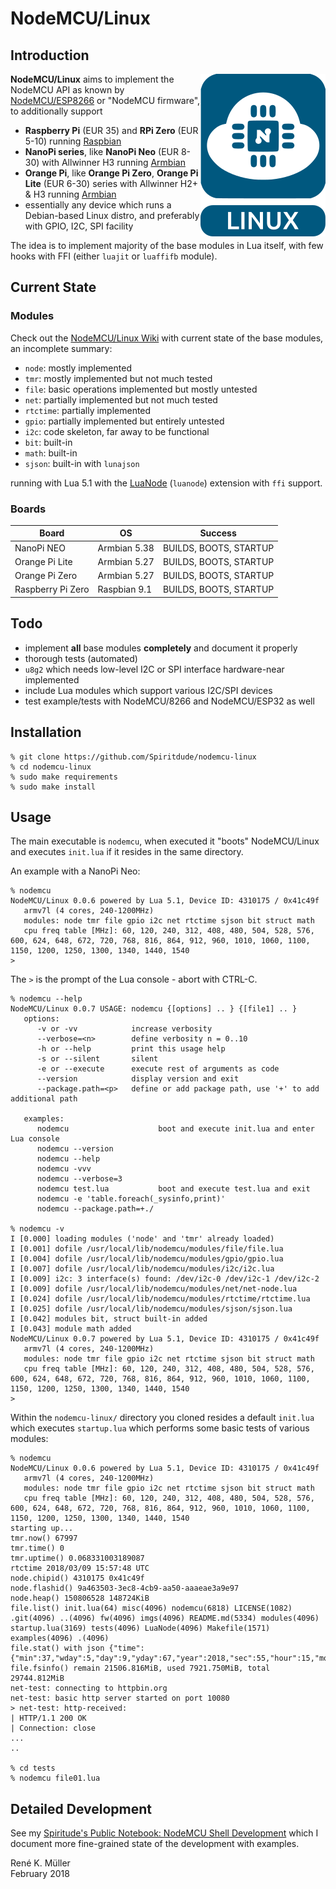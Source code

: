# NodeMCU/Linux

## Introduction

<img src="https://raw.githubusercontent.com/Spiritdude/nodemcu-linux/master/imgs/nodemcu-linux.png" align=right>

**NodeMCU/Linux** aims to implement the NodeMCU API as known by [NodeMCU/ESP8266](https://github.com/nodemcu/nodemcu-firmware) or "NodeMCU firmware", to additionally support

- **Raspberry Pi** (EUR 35) and **RPi Zero** (EUR 5-10) running [Raspbian](https://www.raspberrypi.org/downloads/raspbian/)
- **NanoPi series**, like **NanoPi Neo** (EUR 8-30) with Allwinner H3 running [Armbian](https://armbian.org)
- **Orange Pi**, like **Orange Pi Zero**, **Orange Pi Lite** (EUR 6-30) series with Allwinner H2+ & H3 running [Armbian](https://armbian.org)
- essentially any device which runs a Debian-based Linux distro, and preferably with GPIO, I2C, SPI facility

The idea is to implement majority of the base modules in Lua itself, with few hooks with FFI (either `luajit` or `luaffifb` module). 

## Current State

### Modules
Check out the [NodeMCU/Linux Wiki](https://github.com/Spiritdude/nodemcu-linux/wiki) with current state of the base modules, an incomplete summary:
- `node`: mostly implemented
- `tmr`: mostly implemented but not much tested
- `file`: basic operations implemented but mostly untested
- `net`: partially implemented but not much tested
- `rtctime`: partially implemented
- `gpio`: partially implemented but entirely untested
- `i2c`: code skeleton, far away to be functional
- `bit`: built-in
- `math`: built-in
- `sjson`: built-in with `lunajson`

running with Lua 5.1 with the [LuaNode](https://github.com/ignacio/LuaNode) (`luanode`) extension with `ffi` support.

### Boards
 Board | OS | Success 
--- | --- | ---
NanoPi NEO | Armbian 5.38 | BUILDS, BOOTS, STARTUP
Orange Pi Lite | Armbian 5.27 | BUILDS, BOOTS, STARTUP
Orange Pi Zero | Armbian 5.27 | BUILDS, BOOTS, STARTUP
Raspberry Pi Zero | Raspbian 9.1 | BUILDS, BOOTS, STARTUP
 
## Todo
- implement **all** base modules **completely** and document it properly
- thorough tests (automated)
- `u8g2` which needs low-level I2C or SPI interface hardware-near implemented
- include Lua modules which support various I2C/SPI devices
- test example/tests with NodeMCU/8266 and NodeMCU/ESP32 as well

## Installation

```
% git clone https://github.com/Spiritdude/nodemcu-linux
% cd nodemcu-linux
% sudo make requirements
% sudo make install
```

## Usage

The main executable is `nodemcu`, when executed it "boots" NodeMCU/Linux and executes `init.lua` if it resides in the same directory.

An example with a NanoPi Neo:

```
% nodemcu
NodeMCU/Linux 0.0.6 powered by Lua 5.1, Device ID: 4310175 / 0x41c49f
   armv7l (4 cores, 240-1200MHz)
   modules: node tmr file gpio i2c net rtctime sjson bit struct math
   cpu freq table [MHz]: 60, 120, 240, 312, 408, 480, 504, 528, 576, 600, 624, 648, 672, 720, 768, 816, 864, 912, 960, 1010, 1060, 1100, 1150, 1200, 1250, 1300, 1340, 1440, 1540
> 
```

The `>` is the prompt of the Lua console - abort with CTRL-C.

```
% nodemcu --help
NodeMCU/Linux 0.0.7 USAGE: nodemcu {[options] .. } {[file1] .. }
   options:
      -v or -vv            increase verbosity
      --verbose=<n>        define verbosity n = 0..10
      -h or --help         print this usage help
      -s or --silent       silent
      -e or --execute      execute rest of arguments as code
      --version            display version and exit
      --package.path=<p>   define or add package path, use '+' to add additional path

   examples:
      nodemcu                    boot and execute init.lua and enter Lua console
      nodemcu --version
      nodemcu --help
      nodemcu -vvv
      nodemcu --verbose=3
      nodemcu test.lua           boot and execute test.lua and exit
      nodemcu -e 'table.foreach(_sysinfo,print)'
      nodemcu --package.path=+./

% nodemcu -v
I [0.000] loading modules ('node' and 'tmr' already loaded)
I [0.001] dofile /usr/local/lib/nodemcu/modules/file/file.lua
I [0.004] dofile /usr/local/lib/nodemcu/modules/gpio/gpio.lua
I [0.007] dofile /usr/local/lib/nodemcu/modules/i2c/i2c.lua
I [0.009] i2c: 3 interface(s) found: /dev/i2c-0 /dev/i2c-1 /dev/i2c-2
I [0.009] dofile /usr/local/lib/nodemcu/modules/net/net-node.lua
I [0.024] dofile /usr/local/lib/nodemcu/modules/rtctime/rtctime.lua
I [0.025] dofile /usr/local/lib/nodemcu/modules/sjson/sjson.lua
I [0.042] modules bit, struct built-in added
I [0.043] module math added
NodeMCU/Linux 0.0.7 powered by Lua 5.1, Device ID: 4310175 / 0x41c49f
   armv7l (4 cores, 240-1200MHz)
   modules: node tmr file gpio i2c net rtctime sjson bit struct math
   cpu freq table [MHz]: 60, 120, 240, 312, 408, 480, 504, 528, 576, 600, 624, 648, 672, 720, 768, 816, 864, 912, 960, 1010, 1060, 1100, 1150, 1200, 1250, 1300, 1340, 1440, 1540
> 
```

Within the `nodemcu-linux/` directory you cloned resides a default `init.lua` which executes `startup.lua` which performs some basic tests of various modules:

```
% nodemcu
NodeMCU/Linux 0.0.6 powered by Lua 5.1, Device ID: 4310175 / 0x41c49f
   armv7l (4 cores, 240-1200MHz)
   modules: node tmr file gpio i2c net rtctime sjson bit struct math
   cpu freq table [MHz]: 60, 120, 240, 312, 408, 480, 504, 528, 576, 600, 624, 648, 672, 720, 768, 816, 864, 912, 960, 1010, 1060, 1100, 1150, 1200, 1250, 1300, 1340, 1440, 1540
starting up...
tmr.now() 67997
tmr.time() 0
tmr.uptime() 0.068331003189087
rtctime 2018/03/09 15:57:48 UTC
node.chipid() 4310175 0x41c49f
node.flashid() 9a463503-3ec8-4cb9-aa50-aaaeae3a9e97
node.heap() 150806528 148724KiB
file.list() init.lua(64) misc(4096) nodemcu(6818) LICENSE(1082) .git(4096) ..(4096) fw(4096) imgs(4096) README.md(5334) modules(4096) startup.lua(3169) tests(4096) LuaNode(4096) Makefile(1571) examples(4096) .(4096) 
file.stat() with json {"time":{"min":37,"wday":5,"day":9,"yday":67,"year":2018,"sec":55,"hour":15,"mon":3},"is_arch":false,"name":"README.md","is_sys":false,"is_rdonly":false,"is_hidden":false,"is_dir":false,"size":5334}
file.fsinfo() remain 21506.816MiB, used 7921.750MiB, total 29744.812MiB
net-test: connecting to httpbin.org
net-test: basic http server started on port 10080
> net-test: http-received:
| HTTP/1.1 200 OK
| Connection: close
...
..

% cd tests
% nodemcu file01.lua
```

## Detailed Development

See my [Spiritude's Public Notebook: NodeMCU Shell Development](https://spiritdude.wordpress.com/2018/02/26/nodemcu-linux/) which I document more fine-grained state of the development with examples.


Ren&eacute; K. M&uuml;ller<br>
February 2018
